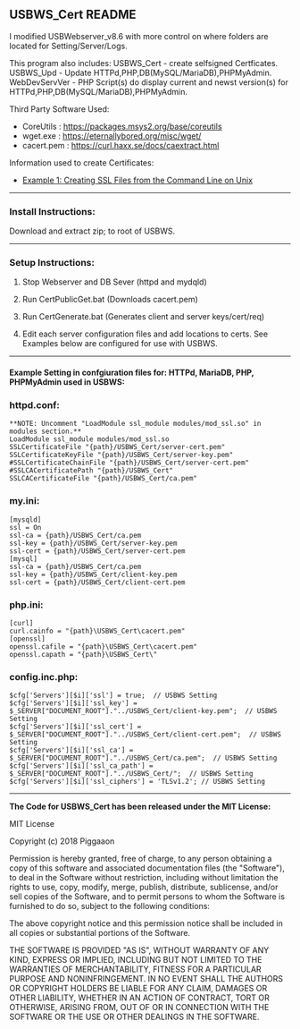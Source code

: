 ## USBWS_Cert README
I modified USBWebserver_v8.6 with more control on where folders are located
for Setting/Server/Logs.

This program also includes:
USBWS_Cert    - create selfsigned Certficates.
USBWS_Upd     - Update HTTPd,PHP,DB(MySQL/MariaDB),PHPMyAdmin.
WebDevServVer - PHP Script(s) do display current and newst version(s) for HTTPd,PHP,DB(MySQL/MariaDB),PHPMyAdmin.


Third Party Software Used:
- CoreUtils     : https://packages.msys2.org/base/coreutils
- wget.exe      : https://eternallybored.org/misc/wget/
- cacert.pem    : https://curl.haxx.se/docs/caextract.html

Information used to create Certificates:
- [Example 1: Creating SSL Files from the Command Line on Unix](https://dev.mysql.com/doc/refman/8.0/en/creating-ssl-files-using-openssl.html)

------------
### Install Instructions:

Download and extract zip; to root of USBWS.

------------
### Setup Instructions:
1. Stop Webserver and DB Sever (httpd and mydqld)

2. Run CertPublicGet.bat (Downloads cacert.pem)

3. Run CertGenerate.bat (Generates client and server keys/cert/req)

4. Edit each server configuration files and add locations to certs.
   See Examples below are configured for use with USBWS.

------------
#### Example Setting in confgiuration files for: HTTPd, MariaDB, PHP, PHPMyAdmin used in USBWS:
### httpd.conf:
  ```
  **NOTE: Uncomment "LoadModule ssl_module modules/mod_ssl.so" in modules section.**
  LoadModule ssl_module modules/mod_ssl.so
  SSLCertificateFile "{path}/USBWS_Cert/server-cert.pem"
  SSLCertificateKeyFile "{path}/USBWS_Cert/server-key.pem"
  #SSLCertificateChainFile "{path}/USBWS_Cert/server-cert.pem"
  #SSLCACertificatePath "{path}/USBWS_Cert"
  SSLCACertificateFile "{path}/USBWS_Cert/ca.pem"
  ```
### my.ini:
  ```
  [mysqld]
  ssl = On
  ssl-ca = {path}/USBWS_Cert/ca.pem
  ssl-key = {path}/USBWS_Cert/server-key.pem
  ssl-cert = {path}/USBWS_Cert/server-cert.pem
  [mysql]
  ssl-ca = {path}/USBWS_Cert/ca.pem
  ssl-key = {path}/USBWS_Cert/client-key.pem
  ssl-cert = {path}/USBWS_Cert/client-cert.pem
  ```
### php.ini:
  ```
  [curl]
  curl.cainfo = "{path}\USBWS_Cert\cacert.pem"
  [openssl]
  openssl.cafile = "{path}\USBWS_Cert\cacert.pem"
  openssl.capath = "{path}\USBWS_Cert\"
  ```
### config.inc.php:
  ```
  $cfg['Servers'][$i]['ssl'] = true;  // USBWS Setting
  $cfg['Servers'][$i]['ssl_key'] = $_SERVER["DOCUMENT_ROOT"]."../USBWS_Cert/client-key.pem";  // USBWS Setting
  $cfg['Servers'][$i]['ssl_cert'] = $_SERVER["DOCUMENT_ROOT"]."../USBWS_Cert/client-cert.pem";  // USBWS Setting
  $cfg['Servers'][$i]['ssl_ca'] = $_SERVER["DOCUMENT_ROOT"]."../USBWS_Cert/ca.pem";  // USBWS Setting
  $cfg['Servers'][$i]['ssl_ca_path'] = $_SERVER["DOCUMENT_ROOT"]."../USBWS_Cert/";  // USBWS Setting
  $cfg['Servers'][$i]['ssl_ciphers'] = 'TLSv1.2'; // USBWS Setting
  ```
------------

**The Code for USBWS_Cert has been released under the MIT License:**

MIT License

Copyright (c) 2018  Piggaaon

Permission is hereby granted, free of charge, to any person obtaining a copy
of this software and associated documentation files (the "Software"), to deal
in the Software without restriction, including without limitation the rights
to use, copy, modify, merge, publish, distribute, sublicense, and/or sell
copies of the Software, and to permit persons to whom the Software is
furnished to do so, subject to the following conditions:

The above copyright notice and this permission notice shall be included in all
copies or substantial portions of the Software.

THE SOFTWARE IS PROVIDED "AS IS", WITHOUT WARRANTY OF ANY KIND, EXPRESS OR
IMPLIED, INCLUDING BUT NOT LIMITED TO THE WARRANTIES OF MERCHANTABILITY,
FITNESS FOR A PARTICULAR PURPOSE AND NONINFRINGEMENT. IN NO EVENT SHALL THE
AUTHORS OR COPYRIGHT HOLDERS BE LIABLE FOR ANY CLAIM, DAMAGES OR OTHER
LIABILITY, WHETHER IN AN ACTION OF CONTRACT, TORT OR OTHERWISE, ARISING FROM,
OUT OF OR IN CONNECTION WITH THE SOFTWARE OR THE USE OR OTHER DEALINGS IN THE
SOFTWARE.
